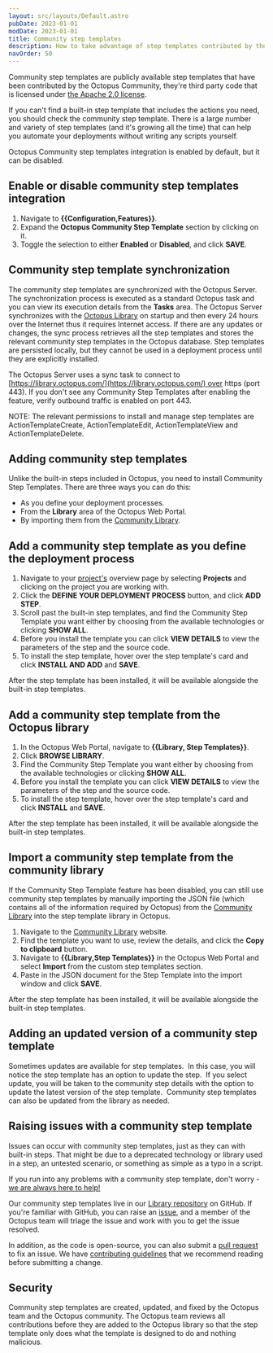 ```yaml
---
layout: src/layouts/Default.astro
pubDate: 2023-01-01
modDate: 2023-01-01
title: Community step templates
description: How to take advantage of step templates contributed by the Octopus community.
navOrder: 50
---
```


Community step templates are publicly available step templates that have been contributed by the Octopus Community, they're third party code that is licensed under [the Apache 2.0 license](https://github.com/OctopusDeploy/Library/blob/master/LICENSE.txt).

If you can't find a built-in step template that includes the actions you need, you should check the community step template. There is a large number and variety of step templates (and it's growing all the time) that can help you automate your deployments without writing any scripts yourself.

Octopus Community step templates integration is enabled by default, but it can be disabled.

## Enable or disable community step templates integration

1. Navigate to **{{Configuration,Features}}**.
2. Expand the **Octopus Community Step Template** section by clicking on it.
3. Toggle the selection to either **Enabled** or **Disabled**, and click **SAVE**.

## Community step template synchronization

The community step templates are synchronized with the Octopus Server. The synchronization process is executed as a standard Octopus task and you can view its execution details from the **Tasks** area. The Octopus Server synchronizes with the [Octopus Library](https://library.octopus.com/) on startup and then every 24 hours over the Internet thus it requires Internet access. If there are any updates or changes, the sync process retrieves all the step templates and stores the relevant community step templates in the Octopus database. Step templates are persisted locally, but they cannot be used in a deployment process until they are explicitly installed.

The Octopus Server uses a sync task to connect to [https://library.octopus.com/](https://library.octopus.com/) over https (port 443). If you don't see any Community Step Templates after enabling the feature, verify outbound traffic is enabled on port 443.

NOTE: The relevant permissions to install and manage step templates are ActionTemplateCreate, ActionTemplateEdit, ActionTemplateView and ActionTemplateDelete.

## Adding community step templates

Unlike the built-in steps included in Octopus, you need to install Community Step Templates. There are three ways you can do this:

- As you define your deployment processes.
- From the **Library** area of the Octopus Web Portal.
- By importing them from the [Community Library](https://library.octopus.com/).

## Add a community step template as you define the deployment process

1. Navigate to your [project's](/docs/projects) overview page by selecting **Projects** and clicking on the project you are working with.
2. Click the **DEFINE YOUR DEPLOYMENT PROCESS** button, and click **ADD STEP**.
3. Scroll past the built-in step templates, and find the Community Step Template you want either by choosing from the available technologies or clicking **SHOW ALL**.
4. Before you install the template you can click **VIEW DETAILS** to view the parameters of the step and the source code.
5. To install the step template, hover over the step template's card and click **INSTALL AND ADD** and **SAVE**.

After the step template has been installed, it will be available alongside the built-in step templates.

## Add a community step template from the Octopus library

1. In the Octopus Web Portal, navigate to **{{Library, Step Templates}}**.
2. Click **BROWSE LIBRARY**.
3. Find the Community Step Template you want either by choosing from the available technologies or clicking **SHOW ALL**.
4. Before you install the template you can click **VIEW DETAILS** to view the parameters of the step and the source code.
5. To install the step template, hover over the step template's card and click **INSTALL** and **SAVE**.

After the step template has been installed, it will be available alongside the built-in step templates.

## Import a community step template from the community library

If the Community Step Template feature has been disabled, you can still use community step templates by manually importing the JSON file (which contains all of the information required by Octopus) from the [Community Library](https://library.octopus.com/) into the step template library in Octopus.

1. Navigate to the [Community Library](https://library.octopus.com/) website.
2. Find the template you want to use, review the details, and click the **Copy to clipboard** button.
3. Navigate to **{{Library,Step Templates}}** in the Octopus Web Portal and select **Import** from the custom step templates section.
4. Paste in the JSON document for the Step Template into the import window and click **SAVE**.

After the step template has been installed, it will be available alongside the built-in step templates.

## Adding an updated version of a community step template

Sometimes updates are available for step templates.  In this case, you will notice the step template has an option to update the step.  If you select update, you will be taken to the community step details with the option to update the latest version of the step template.  Community step templates can also be updated from the library as needed.

## Raising issues with a community step template

Issues can occur with community step templates, just as they can with built-in steps. That might be due to a deprecated technology or library used in a step, an untested scenario, or something as simple as a typo in a script.

If you run into any problems with a community step template, don't worry - [we are always here to help!](https://octopus.com/support)

Our community step templates live in our [Library repository](https://github.com/OctopusDeploy/Library) on GitHub. If you're familiar with GitHub, you can raise an [issue](https://github.com/OctopusDeploy/Library/issues), and a member of the Octopus team will triage the issue and work with you to get the issue resolved. 

In addition, as the code is open-source, you can also submit a [pull request](https://github.com/OctopusDeploy/Library/pulls) to fix an issue. We have [contributing guidelines](https://github.com/OctopusDeploy/Library/blob/master/.github/CONTRIBUTING/) that we recommend reading before submitting a change.

## Security 

Community step templates are created, updated, and fixed by the Octopus team and the Octopus community. The Octopus team reviews all contributions before they are added to the Octopus library so that the step template only does what the template is designed to do and nothing malicious. 